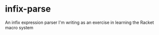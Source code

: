 # infix-parse

An infix expression parser I'm writing as an exercise in learning the Racket macro system
